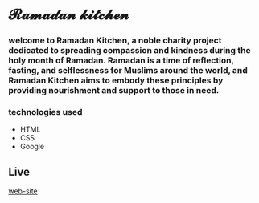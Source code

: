 # 𝓡𝓪𝓶𝓪𝓭𝓪𝓷 𝓴𝓲𝓽𝓬𝓱𝓮𝓷

### welcome to Ramadan Kitchen, a noble charity project dedicated to spreading compassion and kindness during the holy month of Ramadan. Ramadan is a time of reflection, fasting, and selflessness for Muslims around the world, and Ramadan Kitchen aims to embody these principles by providing nourishment and support to those in need.

### technologies used
* HTML
* CSS
* Google
## Live
[web-site](https://hackathon-food-recipe.github.io/food_recipe/index.html)
